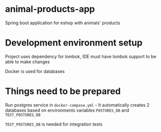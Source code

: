 # animal-products-app
Spring boot application for eshop with animals' products

# Development environment setup
Project uses dependency for lombok, IDE must have lombok support to be able to make changes

Docker is used for databases

# Things need to be prepared
Run postgres service in ``docker-compose.yml`` - It automatically creates 2 databases based on environments variables ``POSTGRES_DB`` and ``TEST_POSTGRES_DB``

``TEST_POSTGRES_DB`` is needed for integration tests